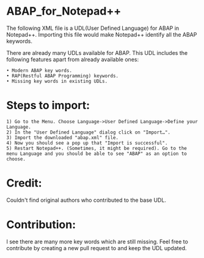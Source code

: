 # ABAP_for_Notepad++

The following XML file is a UDL(User Defined Language) for ABAP in Notepad++.
Importing this file would make Notepad++ identify all the ABAP keywords.

There are already many UDLs available for ABAP. This UDL includes the following features apart from already available ones:

	• Modern ABAP key words.
	• RAP(Restful ABAP Programming) keywords.
	• Missing key words in existing UDLs.

# Steps to import:
	1) Go to the Menu. Choose Language->User Defined Language->Define your Language.
	2) In the "User Defined Language" dialog click on "Import…".
	3) Import the downloaded "abap.xml" file.
	4) Now you should see a pop up that "Import is successful".
	5) Restart Notepad++. (Sometimes, it might be required). Go to the menu Language and you should be able to see "ABAP" as an option to choose.
	
# Credit:
Couldn't find original authors who contributed to the base UDL.

# Contribution:
I see there are many more key words which are still missing. Feel free to contribute by  creating a new pull request to and keep the UDL updated.

